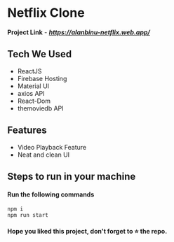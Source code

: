 
# Netflix Clone 

**Project Link** - ***https://alanbinu-netflix.web.app/***

## Tech We Used

- ReactJS
- Firebase Hosting
- Material UI
- axios API
- React-Dom
- themoviedb API

## Features

- Video Playback Feature
- Neat and clean UI


## Steps to run in your machine

#### Run the following commands
```
npm i
npm run start
```

#### Hope you liked this project, don't forget to ⭐ the repo.
